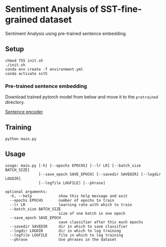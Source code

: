 # Sentiment Analysis of SST-fine-grained dataset

Sentiment Analysis using pre-trained sentence embedding.

## Setup

```
chmod 755 init.sh
./init.sh
conda env create -f environment.yml
conda activate sst5
```


### Pre-trained sentence embedding

Download trained pytorch model from below and move it to the `pretrained` directory.


[Sentence encoder](https://drive.google.com/uc?export=download&id=1_6yXi145X28VRmQGI7cyPJRXYoUZGKwX)

## Training

```
python main.py
```

## Usage

```
usage: main.py [-h] [--epochs EPOCHS] [--lr LR] [--batch_size BATCH_SIZE]
               [--save_epoch SAVE_EPOCH] [--savedir SAVEDIR] [--logdir LOGDIR]
               [--logfile LOGFILE] [--phrase]

optional arguments:
  -h, --help            show this help message and exit
  --epochs EPOCHS       number of epochs to train
  --lr LR               learning rate with which to train
  --batch_size BATCH_SIZE
                        size of one batch in one epoch
  --save_epoch SAVE_EPOCH
                        save classifier after this much epochs
  --savedir SAVEDIR     dir in which to save classifier
  --logdir LOGDIR       dir in which to log training
  --logfile LOGFILE     file in which to log training
  --phrase              Use phrases in the dataset

```